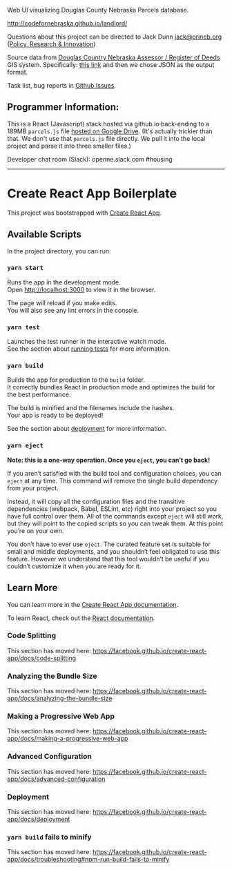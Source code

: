 Web UI visualizing Douglas County Nebraska Parcels database.

http://codefornebraska.github.io/landlord/

Questions about this project can be directed to Jack Dunn <jack@prineb.org> ([Policy, Research & Innovation](http://prineb.org))

Source data from [Douglas Country Nebraska Assessor / Register of Deeds](http://www.dcassessor.org/gis-mapping) GIS system.
Specifically: [this link](https://gis.dogis.org/arcgis/rest/services/OpenData_Layers/MapServer/38/query?outFields=*&where=1%3D1)
and then we chose JSON as the output format.

Task list, bug reports in [Github Issues](https://github.com/opennebraska/landlord/issues).

## Programmer Information:

This is a React (Javascript) stack hosted via github.io back-ending to a 189MB `parcels.js` file
[hosted on Google Drive](https://drive.google.com/file/d/1b6LeSS8rUJG-ZTKIZz-b5BUuutZHuwbm/view?usp=sharing).
(It's actually trickier than that. We don't use that `parcels.js` file directly. We pull it into the local project
and parse it into three smaller files.)

Developer chat room (Slack): openne.slack.com #housing

---

# Create React App Boilerplate

This project was bootstrapped with [Create React App](https://github.com/facebook/create-react-app).

## Available Scripts

In the project directory, you can run:

### `yarn start`

Runs the app in the development mode.<br />
Open [http://localhost:3000](http://localhost:3000) to view it in the browser.

The page will reload if you make edits.<br />
You will also see any lint errors in the console.

### `yarn test`

Launches the test runner in the interactive watch mode.<br />
See the section about [running tests](https://facebook.github.io/create-react-app/docs/running-tests) for more information.

### `yarn build`

Builds the app for production to the `build` folder.<br />
It correctly bundles React in production mode and optimizes the build for the best performance.

The build is minified and the filenames include the hashes.<br />
Your app is ready to be deployed!

See the section about [deployment](https://facebook.github.io/create-react-app/docs/deployment) for more information.

### `yarn eject`

**Note: this is a one-way operation. Once you `eject`, you can’t go back!**

If you aren’t satisfied with the build tool and configuration choices, you can `eject` at any time. This command will remove the single build dependency from your project.

Instead, it will copy all the configuration files and the transitive dependencies (webpack, Babel, ESLint, etc) right into your project so you have full control over them. All of the commands except `eject` will still work, but they will point to the copied scripts so you can tweak them. At this point you’re on your own.

You don’t have to ever use `eject`. The curated feature set is suitable for small and middle deployments, and you shouldn’t feel obligated to use this feature. However we understand that this tool wouldn’t be useful if you couldn’t customize it when you are ready for it.

## Learn More

You can learn more in the [Create React App documentation](https://facebook.github.io/create-react-app/docs/getting-started).

To learn React, check out the [React documentation](https://reactjs.org/).

### Code Splitting

This section has moved here: https://facebook.github.io/create-react-app/docs/code-splitting

### Analyzing the Bundle Size

This section has moved here: https://facebook.github.io/create-react-app/docs/analyzing-the-bundle-size

### Making a Progressive Web App

This section has moved here: https://facebook.github.io/create-react-app/docs/making-a-progressive-web-app

### Advanced Configuration

This section has moved here: https://facebook.github.io/create-react-app/docs/advanced-configuration

### Deployment

This section has moved here: https://facebook.github.io/create-react-app/docs/deployment

### `yarn build` fails to minify

This section has moved here: https://facebook.github.io/create-react-app/docs/troubleshooting#npm-run-build-fails-to-minify
